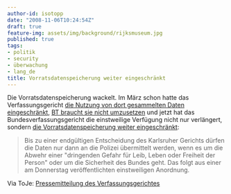 ```yaml
---
author-id: isotopp
date: "2008-11-06T10:24:54Z"
draft: true
feature-img: assets/img/background/rijksmuseum.jpg
published: true
tags:
- politik
- security
- überwachung
- lang_de
title: Vorratsdatenspeicherung weiter eingeschränkt
---
```

Die Vorratsdatenspeicherung wackelt. Im März schon hatte das Verfassungsgericht <a href="http://blog.koehntopp.de/archives/2023-Eilantrag-stattgegeben-Vorratsdatenspeicherung-ausgebremst.html">die Nutzung von dort gesammelten Daten eingeschränkt</a>, <a href="http://blog.koehntopp.de/archives/2249-Vorratsdatenspeicherung-in-Deutschland-ausgesetzt.html">BT braucht sie nicht umzusetzen</a> und jetzt hat das Bundesverfassungsgericht die einstweilige Verfügung nicht nur verlängert, sondern <a href="http://www.sueddeutsche.de/,tt1m1/politik/952/316832/text/">die Vorratsdatenspeicherung weiter eingeschränkt</a>: <blockquote>Bis zu einer endgültigen Entscheidung des Karlsruher Gerichts dürfen die Daten nur dann an die Polizei übermittelt werden, wenn es um die Abwehr einer "dringenden Gefahr für Leib, Leben oder Freiheit der Person" oder um die Sicherheit des Bundes geht. Das folgt aus einer am Donnerstag veröffentlichten einstweiligen Anordnung.</blockquote> Via ToJe: <a href="http://www.bverfg.de/pressemitteilungen/bvg08-092.html">Pressemitteilung des Verfassungsgerichtes</a>
